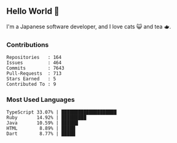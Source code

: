 ## Hello World 👋

I'm a Japanese software developer, and I love cats 😺 and tea 🫖.

### Contributions

    Repositories   : 164
    Issues         : 464
    Commits        : 7643
    Pull-Requests  : 713
    Stars Earned   : 5
    Contributed To : 9

### Most Used Languages

    TypeScript 33.07% | ████████████████████
    Ruby       14.92% | █████████
    Java       10.59% | ██████
    HTML        8.89% | █████
    Dart        8.77% | █████

